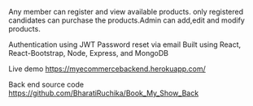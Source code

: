 Any member can register and view available products. only registered candidates can purchase the products.Admin can add,edit and modify products.

Authentication using JWT 
Password reset via email 
Built using React, React-Bootstrap, Node, Express, and MongoDB

Live demo https://myecommercebackend.herokuapp.com/

Back end source code https://github.com/BharatiRuchika/Book_My_Show_Back
